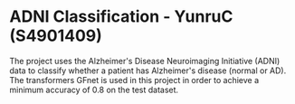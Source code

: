 # ADNI Classification - YunruC (S4901409)
The project uses the Alzheimer's Disease Neuroimaging Initiative (ADNI) data to classify whether a patient has Alzheimer's disease (normal or AD). The transformers GFnet is used in this project in order to achieve a minimum accuracy of 0.8 on the test dataset.
